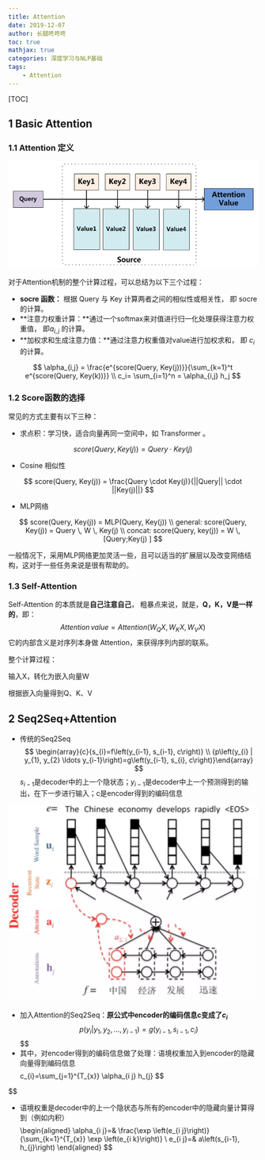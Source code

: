 ```yaml
---
title: Attention
date: 2019-12-07
author: 长腿咚咚咚
toc: true
mathjax: true
categories: 深度学习与NLP基础
tags:
	- Attention
---
```


[TOC]



## 1 Basic Attention

### 1.1 Attention 定义

![006gOeiSly1g0tf397umyj30kn08uq34](Attention/006gOeiSly1g0tf397umyj30kn08uq34.jpg)

对于Attention机制的整个计算过程，可以总结为以下三个过程：

- **socre 函数：** 根据 Query 与 Key 计算两者之间的相似性或相关性， 即 socre 的计算。
- **注意力权重计算：**通过一个softmax来对值进行归一化处理获得注意力权重值， 即$a_{i,j}$ 的计算。
- **加权求和生成注意力值：**通过注意力权重值对value进行加权求和， 即 $c_i$ 的计算。

$$
\alpha_{i,j} = \frac{e^{score(Query, Key(j))}}{\sum_{k=1}^t e^{score(Query, Key(k))}} \\
c_i= \sum_{i=1}^n = \alpha_{i,j} h_j
$$

### 1.2 Score函数的选择

常见的方式主要有以下三种：

- 求点积：学习快，适合向量再同一空间中，如 Transformer 。

$$
score(Query, Key(j)) = Query \cdot Key(j)
$$

- Cosine 相似性

$$
score(Query, Key(j)) = \frac{Query \cdot Key(j)}{||Query|| \cdot ||Key(j)||}
$$

- MLP网络

$$
score(Query, Key(j)) = MLP(Query,  Key(j)) \\
general: score(Query, Key(j)) = Query \, W \, Key(j) \\
concat: score(Query, key(j)) = W \, [Query;Key(j) ]
$$

一般情况下，采用MLP网络更加灵活一些，且可以适当的扩展层以及改变网络结构，这对于一些任务来说是很有帮助的。



### 1.3 Self-Attention

Self-Attention 的本质就是**自己注意自己**， 粗暴点来说，就是，**Q，K，V是一样的**，即：
$$
Attention \, value = Attention(W_QX,W_KX,W_VX)
$$
它的内部含义是对序列本身做 Attention，来获得序列内部的联系。 



整个计算过程：

输入X，转化为嵌入向量W

根据嵌入向量得到Q、K、V







## 2 Seq2Seq+Attention

- 传统的Seq2Seq
  $$
  \begin{array}{c}{s_{i}=f\left(y_{i-1}, s_{i-1}, c\right)} \\ {p\left(y_{i} | y_{1}, y_{2} \ldots y_{i-1}\right)=g\left(y_{i-1}, s_{i}, c\right)}\end{array}
  $$
  $s_{i-1}$是decoder中的上一个隐状态；$y_{i-1}$是decoder中上一个预测得到的输出，在下一步进行输入；c是encoder得到的编码信息

<img src="Attention/11525720-15378fee9fe62013.webp" alt="11525720-15378fee9fe62013" style="zoom:50%;" />

- 加入Attention的Seq2Seq：**原公式中encoder的编码信息c变成了$c_{i}$**
  $$
  {p\left(y_{i} | y_{1}, y_{2}, \ldots, y_{i-1}\right)=g\left(y_{i-1}, s_{i-1}, c_{i}\right)}
  $$
$$
- 其中，对encoder得到的编码信息做了处理：语境权重加入到encoder的隐藏向量得到编码信息
$$
$$
c_{i}=\sum_{j=1}^{T_{x}} \alpha_{i j} h_{j}
$$

$$
- 语境权重是decoder中的上一个隐状态与所有的encoder中的隐藏向量计算得到（例如内积）
$$
$$
\begin{aligned} \alpha_{i j}=& \frac{\exp \left(e_{i j}\right)}{\sum_{k=1}^{T_{x}} \exp \left(e_{i k}\right)} \\ e_{i j}=& a\left(s_{i-1}, h_{j}\right) \end{aligned}
$$









